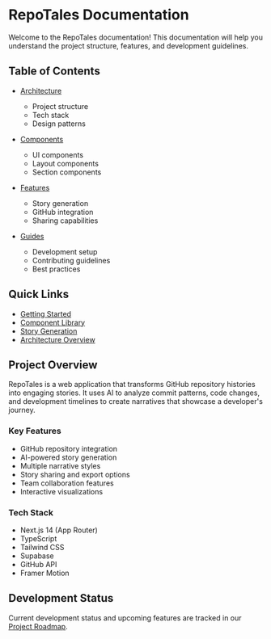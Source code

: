# RepoTales Documentation

Welcome to the RepoTales documentation! This documentation will help you understand the project structure, features, and development guidelines.

## Table of Contents

- [Architecture](./architecture/README.md)

  - Project structure
  - Tech stack
  - Design patterns

- [Components](./components/README.md)

  - UI components
  - Layout components
  - Section components

- [Features](./features/README.md)

  - Story generation
  - GitHub integration
  - Sharing capabilities

- [Guides](./guides/README.md)
  - Development setup
  - Contributing guidelines
  - Best practices

## Quick Links

- [Getting Started](./guides/getting-started.md)
- [Component Library](./components/ui/README.md)
- [Story Generation](./features/story-generation.md)
- [Architecture Overview](./architecture/overview.md)

## Project Overview

RepoTales is a web application that transforms GitHub repository histories into engaging stories. It uses AI to analyze commit patterns, code changes, and development timelines to create narratives that showcase a developer's journey.

### Key Features

- GitHub repository integration
- AI-powered story generation
- Multiple narrative styles
- Story sharing and export options
- Team collaboration features
- Interactive visualizations

### Tech Stack

- Next.js 14 (App Router)
- TypeScript
- Tailwind CSS
- Supabase
- GitHub API
- Framer Motion

## Development Status

Current development status and upcoming features are tracked in our [Project Roadmap](./features/roadmap.md).
